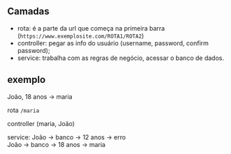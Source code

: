 ## Camadas
- rota: é a parte da url que começa na primeira barra (`https://www.exemplosite.com/ROTA1/ROTA2`)
- controller: pegar as info do usuário (username, password, confirm password);
- service: trabalha com as regras de negócio, acessar o banco de dados.

## exemplo
João, 18 anos -> maria

rota `/maria`

controller (maria, João)

service: 
João -> banco -> 12 anos -> erro <br/>
João -> banco -> 18 anos -> maria

